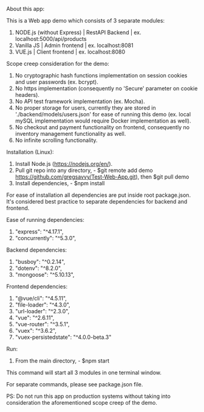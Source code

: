 About this app:

This is a Web app demo which consists of 3 separate modules:

1. NODE.js (without Express) | RestAPI Backend | ex. localhost:5000/api/products
2. Vanilla JS | Admin frontend | ex. localhost:8081
3. VUE.js | Client frontend | ex. localhost:8080

Scope creep consideration for the demo:

1. No cryptographic hash functions implementation on session cookies and user passwords (ex. bcrypt).
2. No https implementation (consequently no 'Secure' parameter on cookie headers).
3. No API test framework implementation (ex. Mocha).
4. No proper storage for users, currently they are stored in './backend/models/users.json' for ease of running this demo (ex. local mySQL implementation would require Docker implementation as well).
5. No checkout and payment functionality on frontend, consequently no inventory management functionality as well.
6. No infinite scrolling functionality.

Installation (Linux):

1. Install Node.js (https://nodejs.org/en/).
2. Pull git repo into any directory, - $git remote add demo https://github.com/gregsavvy/Test-Web-App.git), then $git pull demo
3. Install dependencies, - $npm install

For ease of installation all dependencies are put inside root package.json. It's considered best practice to separate dependencies for backend and frontend.

Ease of running dependencies:
1. "express": "^4.17.1",
2. "concurrently": "^5.3.0",

Backend dependencies:
1. "busboy": "^0.2.14",
2. "dotenv": "^8.2.0",
3. "mongoose": "^5.10.13",

Frontend dependencies:
1. "@vue/cli": "^4.5.11",
2. "file-loader": "^4.3.0",
3. "url-loader": "^2.3.0",
4. "vue": "^2.6.11",
5. "vue-router": "^3.5.1",
6. "vuex": "^3.6.2",
7. "vuex-persistedstate": "^4.0.0-beta.3"

Run:
1. From the main directory, - $npm start

This command will start all 3 modules in one terminal window.

For separate commands, please see package.json file.

PS:
Do not run this app on production systems without taking into consideration the aforementioned scope creep of the demo.
